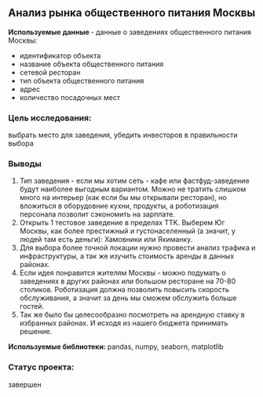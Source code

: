 ## Анализ рынка общественного питания Москвы
<b> Используемые данные </b> - данные о заведениях общественного питания Москвы:
- идентификатор объекта
- название объекта общественного питания
- сетевой ресторан
- тип объекта общественного питания
- адрес
- количество посадочных мест

### Цель исследования: 
выбрать место для заведения, убедить инвесторов в правильности выбора

### Выводы
1. Тип заведения - если мы хотим сеть - кафе или фастфуд-заведение будут наиболее выгодным вариантом. Можно не тратить слишком много на интерьер (как если бы мы открывали ресторан), но вложиться в оборудовние кухни, продукты, а роботизация персонала позволит сэкономить на зарплате.
2. Открыть 1 тестовое заведение в пределах TTK. Выберем Юг Москвы, как более престижный и густонаселенный (а значит, у людей там есть деньги): Хамовники или Якиманку.
3. Для выбора более точной локации нужно провести анализ трафика и инфраструктуры, а так же изучить стоимость аренды в данных районах.
0. Если идея понравится жителям Москвы - можно подумать о заведениях в других районах или большом ресторане на 70-80 столиков. Роботизация должна позволить повысить скорость обслуживания, а значит за день мы сможем обслужить больше гостей.
0. Так же было бы целесообразно посмотреть на арендную ставку в избранных районах. И исходя из нашего бюджета принимать решение.

<b> Используемые библиотеки: </b> pandas, numpy, seaborn, matplotlib

### Статус проекта:
завершен
